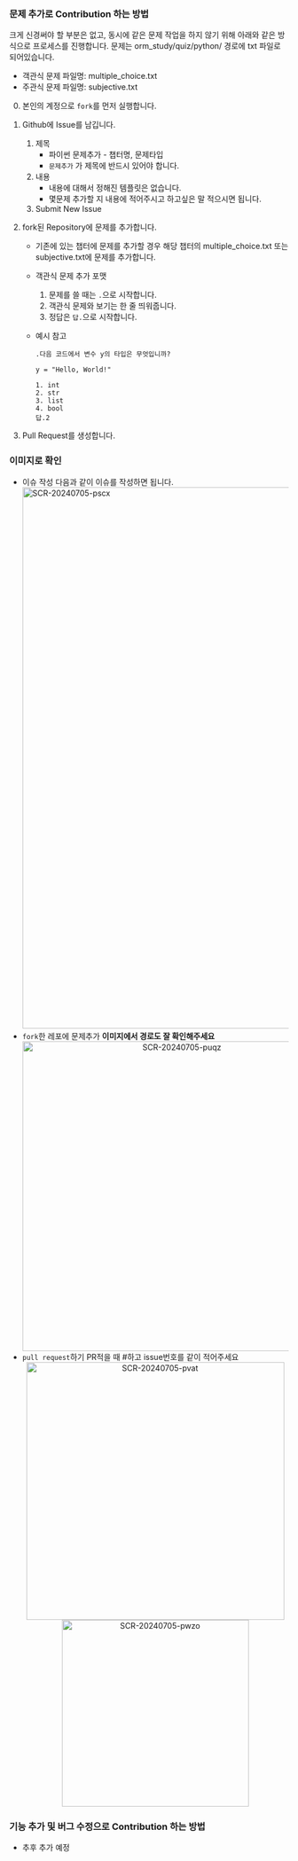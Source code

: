 ### 문제 추가로 Contribution 하는 방법

크게 신경써야 할 부분은 없고, 동시에 같은 문제 작업을 하지 않기 위해 아래와 같은 방식으로 프로세스를 진행합니다.
문제는 orm_study/quiz/python/ 경로에 txt 파일로 되어있습니다.

- 객관식 문제 파일명: multiple_choice.txt
- 주관식 문제 파일명: subjective.txt

0. 본인의 계정으로 `fork`를 먼저 실행합니다.
1. Github에 Issue를 남깁니다.
   1. 제목
      - 파이썬 문제추가 - 챕터명, 문제타입
      - `문제추가` 가 제목에 반드시 있어야 합니다.
   2. 내용
      - 내용에 대해서 정해진 템플릿은 없습니다.
      - 몇문제 추가할 지 내용에 적어주시고 하고싶은 말 적으시면 됩니다.
   3. Submit New Issue
2. fork된 Repository에 문제를 추가합니다.

   - 기존에 있는 챕터에 문제를 추가할 경우 해당 챕터의 multiple_choice.txt 또는 subjective.txt에 문제를 추가합니다.
   - 객관식 문제 추가 포맷
     1. 문제를 쓸 때는 `.`으로 시작합니다.
     2. 객관식 문제와 보기는 한 줄 띄워줍니다.
     3. 정답은 `답.`으로 시작합니다.
   - 예시 참고

     ```
     .다음 코드에서 변수 y의 타입은 무엇입니까?

     y = "Hello, World!"

     1. int
     2. str
     3. list
     4. bool
     답.2
     ```

3. Pull Request를 생성합니다.

### 이미지로 확인

- 이슈 작성
  다음과 같이 이슈를 작성하면 됩니다.
  <img width="977" alt="SCR-20240705-pscx" src="https://github.com/Jungminchae/orm-study/assets/60789129/d96b0e46-e213-42ad-b96e-6d342d9435da">
- `fork`한 레포에 문제추가
  **이미지에서 경로도 잘 확인해주세요**
  <div align="center">
    <img width="559" alt="SCR-20240705-puqz" src="https://github.com/Jungminchae/orm-study/assets/60789129/88de4317-7791-4389-a637-bd3d5e758952">
  </div>
- `pull request`하기
  PR적을 때 #하고 issue번호를 같이 적어주세요
  <div align="center">
    <img width="465" alt="SCR-20240705-pvat" src="https://github.com/Jungminchae/orm-study/assets/60789129/14c0810f-5897-4c94-b033-85c077ca1313">
    <img width="337" alt="SCR-20240705-pwzo" src="https://github.com/Jungminchae/orm-study/assets/60789129/ba237894-8334-42cd-a3ee-6ca8fdb3e340">
  </div>

### 기능 추가 및 버그 수정으로 Contribution 하는 방법

- 추후 추가 예정
